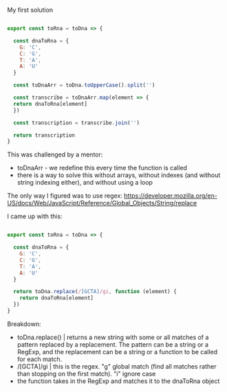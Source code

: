 My first solution

`````javascript

export const toRna = toDna => {

  const dnaToRna = {
    G: 'C',
    C: 'G',
    T: 'A',
    A: 'U'
  }

  const toDnaArr = toDna.toUpperCase().split('')

  const transcribe = toDnaArr.map(element => {
  return dnaToRna[element]
  })

  const transcription = transcribe.join('')

  return transcription
}
`````

This was challenged by a mentor:
* toDnaArr - we redefine this every time the function is called
* there is a way to solve this without arrays, without indexes (and without string indexing either), and without using a loop

The only way I figured was to use regex:
https://developer.mozilla.org/en-US/docs/Web/JavaScript/Reference/Global_Objects/String/replace


I came up with this:
`````javascript

export const toRna = toDna => {

  const dnaToRna = {
    G: 'C',
    C: 'G',
    T: 'A',
    A: 'U'
  }

  return toDna.replace(/[GCTA]/gi, function (element) {
    return dnaToRna[element]
  })
}

`````

Breakdown:
* toDna.replace() | returns a new string with some or all matches of a pattern replaced by a replacement. The pattern can be a string or a RegExp, and the replacement can be a string or a function to be called for each match.
* /[GCTA]/gi | this is the regex. "g" global match (find all matches rather than stopping on the first match). "i" ignore case
* the function takes in the RegExp and matches it to the dnaToRna object